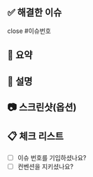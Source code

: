## :white_check_mark: 해결한 이슈
close #이슈번호

## :memo: 요약

## :book: 설명

## :camera: 스크린샷(옵션)

## :clipboard: 체크 리스트
- [ ] 이슈 번호를 기입하셨나요?
- [ ] 컨벤션을 지키셨나요?
